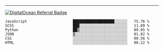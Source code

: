 ---
[![DigitalOcean Referral Badge](https://web-platforms.sfo2.digitaloceanspaces.com/WWW/Badge%203.svg)](https://www.digitalocean.com/?refcode=37fa54d82492&utm_campaign=Referral_Invite&utm_medium=Referral_Program&utm_source=badge)

<!--START_SECTION:waka-->

```text
JavaScript                     ███████████████████░░░░░░   75.76 %
SCSS                           ███░░░░░░░░░░░░░░░░░░░░░░   11.89 %
Python                         ██▒░░░░░░░░░░░░░░░░░░░░░░   09.05 %
JSON                           ▒░░░░░░░░░░░░░░░░░░░░░░░░   01.82 %
CSS                            ░░░░░░░░░░░░░░░░░░░░░░░░░   00.56 %
HTML                           ░░░░░░░░░░░░░░░░░░░░░░░░░   00.22 %
```

<!--END_SECTION:waka-->


[linkedin]: https://www.linkedin.com/in/mohamed-elh/

